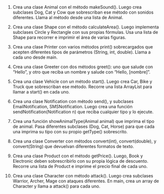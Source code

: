 1. Crea una clase Animal con el método makeSound(). Luego crea subclases Dog, Cat y Cow que sobrescriban ese método con sonidos diferentes. Llama al método desde una lista de Animal.

2. Crea una clase Shape con el método calculateArea(). Luego implementa subclases Circle y Rectangle con sus propias fórmulas. Usa una lista de Shape para recorrer e imprimir el área de varias figuras.

3. Crea una clase Printer con varios métodos print() sobrecargados que acepten diferentes tipos de parámetros (String, int, double). Llama a cada uno desde main.

4. Crea una clase Greeter con dos métodos greet(): uno que salude con “Hello”, y otro que reciba un nombre y salude con “Hello, [nombre]”.

5. Crea una clase Vehicle con un método start(). Luego crea Car, Bike y Truck que sobrescriban ese método. Recorre una lista ArrayList<Vehicle> para llamar a start() en cada uno.

6. Crea una clase Notification con método send(), y subclases EmailNotification, SMSNotification. Luego crea una función sendNotification(Notification n) que reciba cualquier tipo y lo ejecute.

7. Crea una función showAnimalType(Animal animal) que imprima el tipo de animal. Pasa diferentes subclases (Dog, Cat, Horse) para que cada una imprima su tipo con su propio getType() sobrescrito.

8. Crea una clase Converter con métodos convert(int), convert(double), y convert(String) que devuelvan diferentes formatos de texto.

9. Crea una clase Product con el método getPrice(). Luego, Book y Electronic deben sobrescribirlo con su propia lógica de descuento. Recorre una lista de Product e imprime el precio final de cada uno.

10. Crea una clase Character con método attack(). Luego crea subclases Warrior, Archer, Mage con ataques diferentes. En main, crea un array de Character y llama a attack() para cada uno.